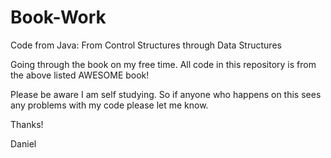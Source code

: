 # Book-Work
Code from Java: From Control Structures through Data Structures

Going through the book on my free time. All code in this repository 
is from the above listed AWESOME book!

Please be aware I am self studying. So if anyone who happens on this 
sees any problems with my code please let me know. 

Thanks!

Daniel
